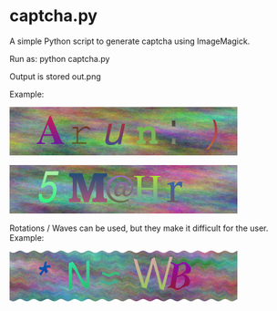 # captcha.py

A simple Python script to generate captcha using ImageMagick.

Run as:
python captcha.py

Output is stored out.png

Example:

![Sample-1](https://raw.githubusercontent.com/arun-babu/captcha.py/master/sample-captcha-arun.png)

![Sample-2](https://raw.githubusercontent.com/arun-babu/captcha.py/master/sample-captcha.png)

Rotations / Waves can be used, but they make it difficult for the user. Example:

![Sample-3](https://raw.githubusercontent.com/arun-babu/captcha.py/master/wave.png)
